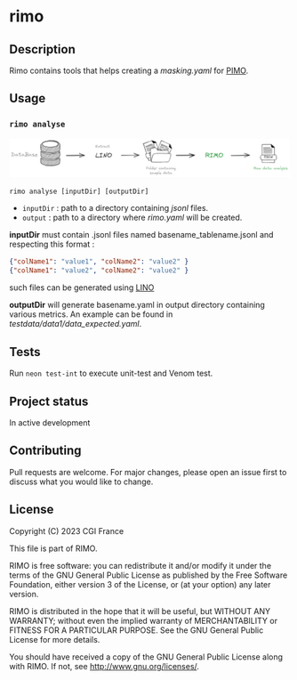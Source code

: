 # rimo

## Description

Rimo contains tools that helps creating a *masking.yaml* for [PIMO](https://github.com/CGI-FR/PIMO).

<!-- ## Installation
`rimo` command line work in relative project's directory, like `git` or `docker` -->

## Usage

### `rimo analyse`

![rimo](docs/rimo.png)

```console
rimo analyse [inputDir] [outputDir]
```

- `inputDir` : path to a directory containing *jsonl* files.
- `output` : path to a directory where *rimo.yaml* will be created.

**inputDir** must contain .jsonl files named basename_tablename.jsonl and respecting this format :

```json
{"colName1": "value1", "colName2": "value2" }
{"colName1": "value2", "colName2": "value2" }
```

such files can be generated using [LINO](https://github.com/CGI-FR/LINO)

**outputDir** will generate basename.yaml in output directory containing various metrics. An example can be found in *testdata/data1/data_expected.yaml*.

## Tests

Run `neon test-int` to execute unit-test and Venom test.

## Project status

In active development

## Contributing

Pull requests are welcome. For major changes, please open an issue first to discuss what you would like to change.

## License

Copyright (C) 2023 CGI France

This file is part of RIMO.

RIMO is free software: you can redistribute it and/or modify
it under the terms of the GNU General Public License as published by
the Free Software Foundation, either version 3 of the License, or
(at your option) any later version.

RIMO is distributed in the hope that it will be useful,
but WITHOUT ANY WARRANTY; without even the implied warranty of
MERCHANTABILITY or FITNESS FOR A PARTICULAR PURPOSE.  See the
GNU General Public License for more details.

You should have received a copy of the GNU General Public License
along with RIMO.  If not, see <http://www.gnu.org/licenses/>.
